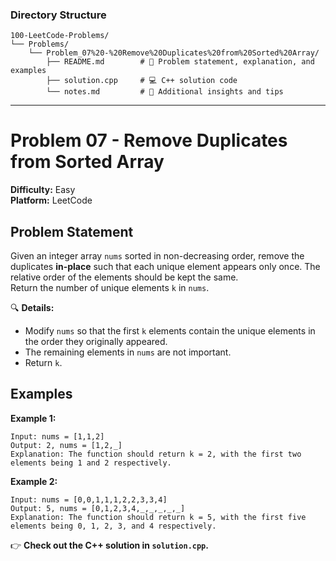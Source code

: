 ### **Directory Structure**

```
100-LeetCode-Problems/
└── Problems/
    └── Problem_07%20-%20Remove%20Duplicates%20from%20Sorted%20Array/
        ├── README.md        # 📄 Problem statement, explanation, and examples
        ├── solution.cpp     # 💻 C++ solution code
        └── notes.md         # 📝 Additional insights and tips
```

---

# Problem 07 - Remove Duplicates from Sorted Array

**Difficulty:** Easy  
**Platform:** LeetCode

## Problem Statement

Given an integer array `nums` sorted in non-decreasing order, remove the duplicates **in-place** such that each unique element appears only once. The relative order of the elements should be kept the same.  
Return the number of unique elements `k` in `nums`.

🔍 **Details:**  
- Modify `nums` so that the first `k` elements contain the unique elements in the order they originally appeared.  
- The remaining elements in `nums` are not important.  
- Return `k`.

## Examples

**Example 1:**  
```
Input: nums = [1,1,2]
Output: 2, nums = [1,2,_]
Explanation: The function should return k = 2, with the first two elements being 1 and 2 respectively.
```

**Example 2:**  
```
Input: nums = [0,0,1,1,1,2,2,3,3,4]
Output: 5, nums = [0,1,2,3,4,_,_,_,_,_]
Explanation: The function should return k = 5, with the first five elements being 0, 1, 2, 3, and 4 respectively.
```

👉 **Check out the C++ solution in `solution.cpp`.**
